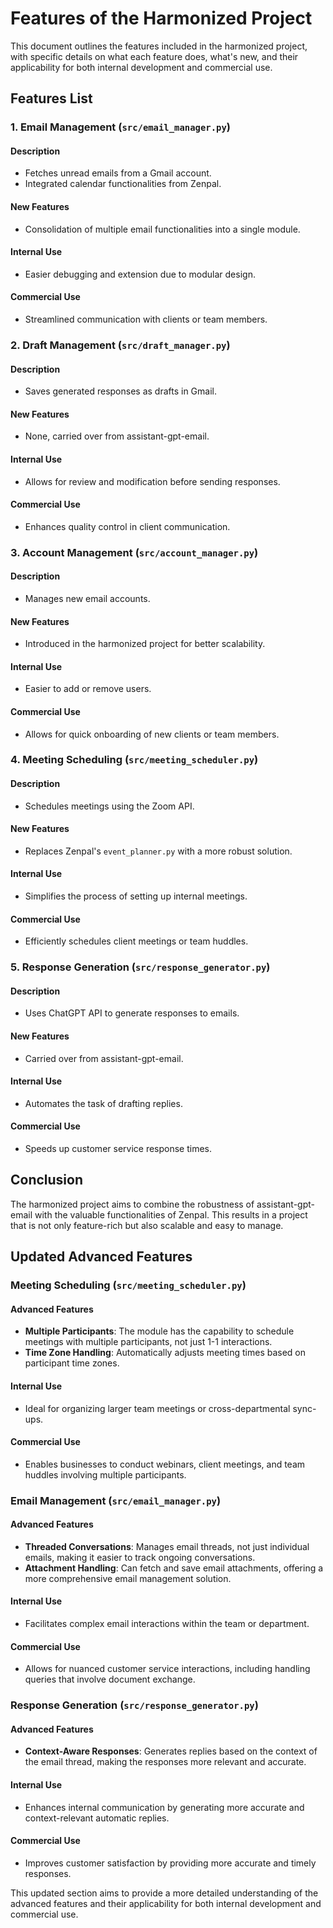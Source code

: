 
# Features of the Harmonized Project

This document outlines the features included in the harmonized project, with specific details on what each feature does, what's new, and their applicability for both internal development and commercial use.

## Features List

### 1. Email Management (`src/email_manager.py`)

#### Description

- Fetches unread emails from a Gmail account.
- Integrated calendar functionalities from Zenpal.

#### New Features

- Consolidation of multiple email functionalities into a single module.

#### Internal Use

- Easier debugging and extension due to modular design.

#### Commercial Use

- Streamlined communication with clients or team members.

### 2. Draft Management (`src/draft_manager.py`)

#### Description

- Saves generated responses as drafts in Gmail.

#### New Features

- None, carried over from assistant-gpt-email.

#### Internal Use

- Allows for review and modification before sending responses.

#### Commercial Use

- Enhances quality control in client communication.

### 3. Account Management (`src/account_manager.py`)

#### Description

- Manages new email accounts.

#### New Features

- Introduced in the harmonized project for better scalability.

#### Internal Use

- Easier to add or remove users.

#### Commercial Use

- Allows for quick onboarding of new clients or team members.

### 4. Meeting Scheduling (`src/meeting_scheduler.py`)

#### Description

- Schedules meetings using the Zoom API.

#### New Features

- Replaces Zenpal's `event_planner.py` with a more robust solution.

#### Internal Use

- Simplifies the process of setting up internal meetings.

#### Commercial Use

- Efficiently schedules client meetings or team huddles.

### 5. Response Generation (`src/response_generator.py`)

#### Description

- Uses ChatGPT API to generate responses to emails.

#### New Features

- Carried over from assistant-gpt-email.

#### Internal Use

- Automates the task of drafting replies.

#### Commercial Use

- Speeds up customer service response times.

## Conclusion

The harmonized project aims to combine the robustness of assistant-gpt-email with the valuable functionalities of Zenpal. This results in a project that is not only feature-rich but also scalable and easy to manage.

## Updated Advanced Features

### Meeting Scheduling (`src/meeting_scheduler.py`)

#### Advanced Features

- **Multiple Participants**: The module has the capability to schedule meetings with multiple participants, not just 1-1 interactions.
- **Time Zone Handling**: Automatically adjusts meeting times based on participant time zones.

#### Internal Use

- Ideal for organizing larger team meetings or cross-departmental sync-ups.

#### Commercial Use

- Enables businesses to conduct webinars, client meetings, and team huddles involving multiple participants.

### Email Management (`src/email_manager.py`)

#### Advanced Features

- **Threaded Conversations**: Manages email threads, not just individual emails, making it easier to track ongoing conversations.
- **Attachment Handling**: Can fetch and save email attachments, offering a more comprehensive email management solution.

#### Internal Use

- Facilitates complex email interactions within the team or department.

#### Commercial Use

- Allows for nuanced customer service interactions, including handling queries that involve document exchange.

### Response Generation (`src/response_generator.py`)

#### Advanced Features

- **Context-Aware Responses**: Generates replies based on the context of the email thread, making the responses more relevant and accurate.

#### Internal Use

- Enhances internal communication by generating more accurate and context-relevant automatic replies.

#### Commercial Use

- Improves customer satisfaction by providing more accurate and timely responses.

This updated section aims to provide a more detailed understanding of the advanced features and their applicability for both internal development and commercial use.

